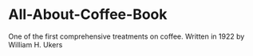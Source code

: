 # All-About-Coffee-Book
One of the first comprehensive treatments on coffee. Written in 1922 by William H. Ukers
